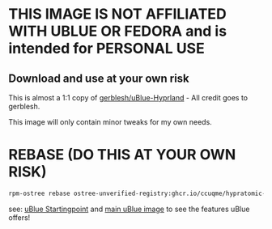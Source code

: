 # THIS IMAGE IS NOT AFFILIATED WITH UBLUE OR FEDORA and is intended for PERSONAL USE

## Download and use at your own risk

This is almost a 1:1 copy of [gerblesh/uBlue-Hyprland](https://github.com/gerblesh/uBlue-Hyprland) - All credit goes to gerblesh. 

This image will only contain minor tweaks for my own needs.

# REBASE (DO THIS AT YOUR OWN RISK)
 ```bash
 rpm-ostree rebase ostree-unverified-registry:ghcr.io/ccuqme/hypratomic-nvidia:latest
 ```
see: [uBlue Startingpoint](https://github.com/ublue-os/startingpoint) and [main uBlue image](https://github.com/ublue-os/main) to see the features uBlue offers!

